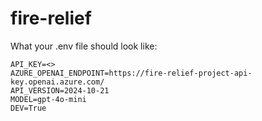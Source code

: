 # fire-relief


What your .env file should look like:

```
API_KEY=<>
AZURE_OPENAI_ENDPOINT=https://fire-relief-project-api-key.openai.azure.com/
API_VERSION=2024-10-21
MODEL=gpt-4o-mini
DEV=True
```